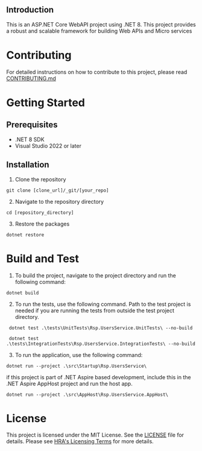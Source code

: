 ## Introduction

This is an ASP.NET Core WebAPI project using .NET 8. This project provides a robust and scalable framework for building Web APIs and Micro services

# Contributing

For detailed instructions on how to contribute to this project, please read [CONTRIBUTING.md](./docs/CONTRIBUTING.md) 

# Getting Started

## Prerequisites

- .NET 8 SDK
- Visual Studio 2022 or later

## Installation

1. Clone the repository

```
git clone [clone_url]/_git/[your_repo]
```
2. Navigate to the repository directory

```
cd [repository_directory]
```

3. Restore the packages
```
dotnet restore
```
# Build and Test

1. To build the project, navigate to the project directory and run the following command:

```
dotnet build
```

2. To run the tests, use the following command. Path to the test project is needed if you are running the tests from outside the test project directory.

```
 dotnet test .\tests\UnitTests\Rsp.UsersService.UnitTests\ --no-build

 dotnet test .\tests\IntegrationTests\Rsp.UsersService.IntegrationTests\ --no-build
```

3. To run the application, use the following command:

```
dotnet run --project .\src\Startup\Rsp.UsersService\
```

if this project is part of .NET Aspire based development, include this in the .NET Aspire AppHost project
and run the host app.

```
dotnet run --project .\src\AppHost\Rsp.UsersService.AppHost\
```
# License

This project is licensed under the MIT License. See the [LICENSE](./LICENSE) file for details. Please see [HRA's Licensing Terms](https://dev.azure.com/FutureIRAS/Research%20Systems%20Programme/_wiki/wikis/RSP.wiki/84/Licensing-Information) for more details.
